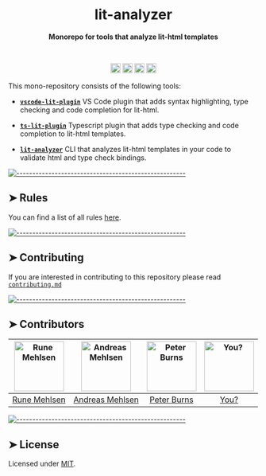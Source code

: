 <h1 align="center">lit-analyzer</h1>
<p align="center">
  <b>Monorepo for tools that analyze lit-html templates</b></br>
  <sub><sub>
</p>

<br />

<p align="center">
		<a href="https://marketplace.visualstudio.com/items?itemName=runem.lit-plugin"><img alt="Downloads per Month" src="https://vsmarketplacebadge.apphb.com/downloads-short/runem.lit-plugin.svg?label=vscode-lit-plugin" height="20"/></a>
<a href="https://www.npmjs.com/package/lit-analyzer"><img alt="Downloads per Month" src="https://img.shields.io/npm/dm/lit-analyzer.svg?label=lit-analyzer" height="20"/></a>
<a href="https://www.npmjs.com/package/ts-lit-plugin"><img alt="Downloads per Month" src="https://img.shields.io/npm/dm/ts-lit-plugin.svg?label=ts-lit-plugin" height="20"/></a>
<a href="https://github.com/runem/lit-analyzer/graphs/contributors"><img alt="Contributors" src="https://img.shields.io/github/contributors/runem/lit-analyzer" height="20"/></a>
	</p>

This mono-repository consists of the following tools:

- [**`vscode-lit-plugin`**](/packages/vscode-lit-plugin) VS Code plugin that adds syntax highlighting, type checking and code completion for lit-html.

- [**`ts-lit-plugin`**](/packages/ts-lit-plugin) Typescript plugin that adds type checking and code completion to lit-html templates.

- [**`lit-analyzer`**](/packages/lit-analyzer) CLI that analyzes lit-html templates in your code to validate html and type check bindings.

[![-----------------------------------------------------](https://raw.githubusercontent.com/andreasbm/readme/master/assets/lines/rainbow.png)](#rules)

## ➤ Rules

You can find a list of all rules [here](https://github.com/runem/lit-analyzer/blob/master/docs/readme/rules.md).

[![-----------------------------------------------------](https://raw.githubusercontent.com/andreasbm/readme/master/assets/lines/rainbow.png)](#contributing)

## ➤ Contributing

If you are interested in contributing to this repository please read [`contributing.md`](/CONTRIBUTING.md)

[![-----------------------------------------------------](https://raw.githubusercontent.com/andreasbm/readme/master/assets/lines/rainbow.png)](#contributors)

## ➤ Contributors

| [<img alt="Rune Mehlsen" src="https://avatars2.githubusercontent.com/u/5372940?s=460&v=4" width="100">](https://twitter.com/runemehlsen) | [<img alt="Andreas Mehlsen" src="https://avatars1.githubusercontent.com/u/6267397?s=460&v=4" width="100">](https://twitter.com/andreasmehlsen) | [<img alt="Peter Burns" src="https://avatars3.githubusercontent.com/u/1659?s=460&v=4" width="100">](https://twitter.com/rictic) | [<img alt="You?" src="https://joeschmoe.io/api/v1/random" width="100">](https://github.com/runem/lit-analyzer/blob/master/CONTRIBUTING.md) |
| :--------------------------------------------------------------------------------------------------------------------------------------: | :--------------------------------------------------------------------------------------------------------------------------------------------: | :-----------------------------------------------------------------------------------------------------------------------------: | :----------------------------------------------------------------------------------------------------------------------------------------: |
|                                             [Rune Mehlsen](https://twitter.com/runemehlsen)                                              |                                             [Andreas Mehlsen](https://twitter.com/andreasmehlsen)                                              |                                            [Peter Burns](https://twitter.com/rictic)                                            |                                 [You?](https://github.com/runem/lit-analyzer/blob/master/CONTRIBUTING.md)                                  |

[![-----------------------------------------------------](https://raw.githubusercontent.com/andreasbm/readme/master/assets/lines/rainbow.png)](#license)

## ➤ License

Licensed under [MIT](https://opensource.org/licenses/MIT).
